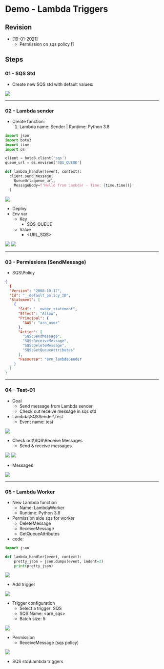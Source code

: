 # Demo - Lambda Triggers

## Revision
* [19-01-2021]
  * Permission on sqs policy !?

## Steps
### 01 - SQS Std
* Create new SQS std with default values:

[<img src="https://i.imgur.com/lcwTdta.png">](https://i.imgur.com/lcwTdta.png)

----

### 02 - Lambda sender
* Create function:
  1) Lambda name: Sender | Runtime: Python 3.8
````py
import json
import boto3
import time
import os

client = boto3.client('sqs')
queue_url = os.environ['SQS_QUEUE']

def lambda_handler(event, context):
  client.send_message(
    QueueUrl=queue_url,
    MessageBody=f'Hello from Lambda! - Time: {time.time()}'
  )
````
[<img src="https://i.imgur.com/ABmBUte.png">](https://i.imgur.com/ABmBUte.png)
* Deploy
* Env var
  * Key
    * SQS_QUEUE
  * Value
    * <URL_SQS>
    
[<img src="https://i.imgur.com/lKgj3dG.png">](https://i.imgur.com/lKgj3dG.png)
[<img src="https://i.imgur.com/Mcnru2Z.png">](https://i.imgur.com/Mcnru2Z.png)


---

### 03 - Permissions (SendMessage)
* SQS\Policy
````json
{
  {
  "Version": "2008-10-17",
  "Id": "__default_policy_ID",
  "Statement": [
    {
      "Sid": "__owner_statement",
      "Effect": "Allow",
      "Principal": {
        "AWS": "arn_user"
      },
      "Action": [
        "SQS:SendMessage",
        "SQS:ReceiveMessage",
        "SQS:DeleteMessage",
        "SQS:GetQueueAttributes"
      ],
      "Resource": "arn_lambdaSender
    }
  ]
}
````

---

### 04 - Test-01
* Goal
  * Send message from Lambda sender
  * Check out receive message in sqs std
* Lambda\SQSSender\Test
  * Event name: test

[<img src="https://i.imgur.com/14MvSfB.png">](https://i.imgur.com/14MvSfB.png)

* Check out\SQS\Receive Messages
  * Send & receive messages

[<img src="https://i.imgur.com/V32A6Wt.png">](https://i.imgur.com/V32A6Wt.png)
[<img src="https://i.imgur.com/ifrKguK.png">](https://i.imgur.com/ifrKguK.png)

* Messages

[<img src="https://i.imgur.com/mSVH7yn.png">](https://i.imgur.com/mSVH7yn.png)

---

### 05 - Lambda Worker
* New Lambda function
  * Name: LambdaWorker
  * Runtime: Python 3.8
* Permission side sqs for worker
  * DeleteMessage
  * ReceiveMessage
  * GetQueueAttributes
* code:
````python
import json

def lambda_handler(event, context):
    pretty_json = json.dumps(event, indent=2)
    print(pretty_json)
````
[<img src="https://i.imgur.com/eeNCZc6.png">](https://i.imgur.com/eeNCZc6.png) 
* Add trigger

[<img src="https://i.imgur.com/o5fRGLp.png">](https://i.imgur.com/o5fRGLp.png)

* Trigger configuration
  * Select a trigger: SQS
  * SQS Name: <arn_sqs>
  * Batch size: 5
 
  
[<img src="https://i.imgur.com/6TZRONK.png">](https://i.imgur.com/6TZRONK.png)

* Permission
  * ReceiveMessage (sqs policy)

[<img src="https://i.imgur.com/fsZllye.png">](https://i.imgur.com/fsZllye.png)

* SQS std\Lambda triggers

